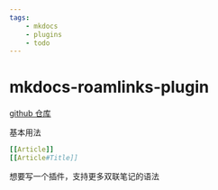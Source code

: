 ```yaml
---
tags:
    - mkdocs
    - plugins
    - todo
---
```


# mkdocs-roamlinks-plugin

[github 仓库](https://github.com/Jackiexiao/mkdocs-roamlinks-plugin)

基本用法
```yaml
[[Article]]
[[Article#Title]]
```

想要写一个插件，支持更多双联笔记的语法